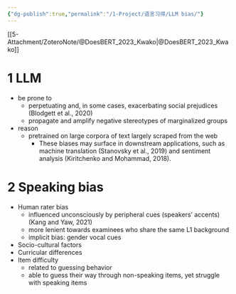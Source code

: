 ```yaml
---
{"dg-publish":true,"permalink":"/1-Project/语言习得/LLM bias/"}
---
```


[[5-Attachment/ZoteroNote/@DoesBERT_2023_Kwako\|@DoesBERT_2023_Kwako]]
# 1 LLM
- be prone to
	- perpetuating and, in some cases, exacerbating social prejudices (Blodgett et al., 2020)
	- propagate and amplify negative stereotypes of marginalized groups
- reason
	- pretrained on large corpora of text largely scraped from the web
		- These biases may surface in downstream applications, such as machine translation (Stanovsky et al., 2019) and sentiment analysis (Kiritchenko and Mohammad, 2018).
# 2 Speaking bias
- Human rater bias
	- influenced unconsciously by peripheral cues (speakers’ accents) (Kang and Yaw, 2021)
	- more lenient towards examinees who share the same L1 background
	- implicit bias: gender vocal cues
- Socio-cultural factors
- Curricular differences
- Item difficulty
	- related to guessing behavior
	- able to guess their way through non-speaking items, yet struggle with speaking items
